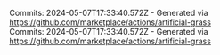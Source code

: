 Commits: 2024-05-07T17:33:40.572Z - Generated via https://github.com/marketplace/actions/artificial-grass
<br>
Commits: 2024-05-07T17:33:40.572Z - Generated via https://github.com/marketplace/actions/artificial-grass
<br>
